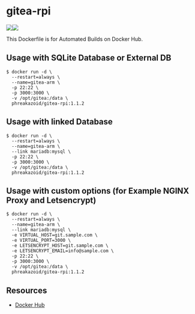# gitea-rpi
[![](https://images.microbadger.com/badges/image/phreakazoid/gitea-rpi:1.1.2.svg)](https://microbadger.com/images/phreakazoid/gitea-rpi:1.1.2 "Get your own image badge on microbadger.com")![](https://img.shields.io/docker/pulls/phreakazoid/gitea-rpi.svg)

This Dockerfile is for Automated Builds on Docker Hub.

## Usage with SQLite Database or External DB
```
$ docker run -d \
  --restart=always \
  --name=gitea-arm \
  -p 22:22 \
  -p 3000:3000 \
  -v /opt/gitea:/data \
  phreakazoid/gitea-rpi:1.1.2
```
## Usage with linked Database
```
$ docker run -d \
  --restart=always \
  --name=gitea-arm \
  --link mariadb:mysql \
  -p 22:22 \
  -p 3000:3000 \
  -v /opt/gitea:/data \
  phreakazoid/gitea-rpi:1.1.2
```
## Usage with custom options (for Example NGINX Proxy and Letsencrypt)
```
$ docker run -d \
  --restart=always \
  --name=gitea-arm \
  --link mariadb:mysql \
  -e VIRTUAL_HOST=git.sample.com \
  -e VIRTUAL_PORT=3000 \
  -e LETSENCRYPT_HOST=git.sample.com \
  -e LETSENCRYPT_EMAIL=info@sample.com \
  -p 22:22 \
  -p 3000:3000 \
  -v /opt/gitea:/data \
  phreakazoid/gitea-rpi:1.1.2
```
## Resources
* [Docker Hub](https://hub.docker.com/r/phreakazoid/gitea-rpi/)
